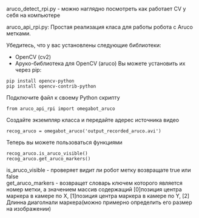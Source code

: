 aruco_detect_rpi.py - можно наглядно посмотреть как работает CV у себя на компьютере

aruco_api_rpi.py:
Простая реализация класа для работы робота с Aruco метками.

Убедитесь, что у вас установлены следующие библиотеки:
- OpenCV (cv2)
- Аруко-библиотека для OpenCV (aruco)
Вы можете установить их через pip:
```
pip install opencv-python
pip install opencv-contrib-python
```
Подключите файл к своему Python скрипту
```
from aruco_api_rpi import omegabot_aruco
```
Создайте экземпляр класса и передайте адерес источника видео
```
recog_aruco = omegabot_aruco('output_recorded_aruco.avi')
```

 Теперь вы можете пользоваться функциями
 ```
recog_aruco.is_aruco_visible()
recog_aruco.get_aruco_markers()
```
is_aruco_visible - проверяет видит ли робот  метку возвращате true или false<br>
get_aruco_markers - возвращет словарь ключем которого является номер метки,
а значением массив содержащий [0]позиция центра маркера в камере по X,
[1]позиция центра маркера в камере по Y, [2] Длинна диаголнали маркера(можно примерно определить его размер на изображении)

